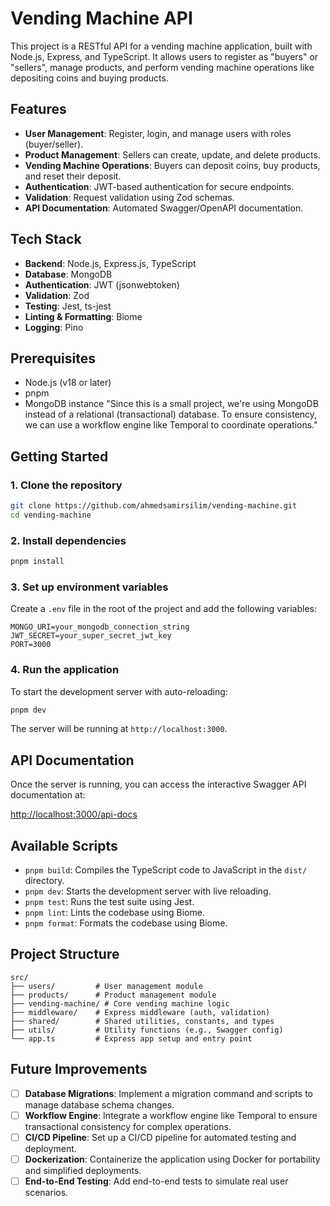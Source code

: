 # Vending Machine API

This project is a RESTful API for a vending machine application, built with Node.js, Express, and TypeScript. It allows users to register as "buyers" or "sellers", manage products, and perform vending machine operations like depositing coins and buying products.

## Features

- **User Management**: Register, login, and manage users with roles (buyer/seller).
- **Product Management**: Sellers can create, update, and delete products.
- **Vending Machine Operations**: Buyers can deposit coins, buy products, and reset their deposit.
- **Authentication**: JWT-based authentication for secure endpoints.
- **Validation**: Request validation using Zod schemas.
- **API Documentation**: Automated Swagger/OpenAPI documentation.

## Tech Stack

- **Backend**: Node.js, Express.js, TypeScript
- **Database**: MongoDB
- **Authentication**: JWT (jsonwebtoken)
- **Validation**: Zod
- **Testing**: Jest, ts-jest
- **Linting & Formatting**: Biome
- **Logging**: Pino

## Prerequisites

- Node.js (v18 or later)
- pnpm
- MongoDB instance "Since this is a small project, we're using MongoDB instead of a relational (transactional) database. To ensure consistency, we can use a workflow engine like Temporal to coordinate operations."

## Getting Started

### 1. Clone the repository

```bash
git clone https://github.com/ahmedsamirsilim/vending-machine.git
cd vending-machine
```

### 2. Install dependencies

```bash
pnpm install
```

### 3. Set up environment variables

Create a `.env` file in the root of the project and add the following variables:

```env
MONGO_URI=your_mongodb_connection_string
JWT_SECRET=your_super_secret_jwt_key
PORT=3000
```

### 4. Run the application

To start the development server with auto-reloading:

```bash
pnpm dev
```

The server will be running at `http://localhost:3000`.

## API Documentation

Once the server is running, you can access the interactive Swagger API documentation at:

[http://localhost:3000/api-docs](http://localhost:3000/api-docs)

## Available Scripts

- `pnpm build`: Compiles the TypeScript code to JavaScript in the `dist/` directory.
- `pnpm dev`: Starts the development server with live reloading.
- `pnpm test`: Runs the test suite using Jest.
- `pnpm lint`: Lints the codebase using Biome.
- `pnpm format`: Formats the codebase using Biome.

## Project Structure

```
src/
├── users/         # User management module
├── products/      # Product management module
├── vending-machine/ # Core vending machine logic
├── middleware/    # Express middleware (auth, validation)
├── shared/        # Shared utilities, constants, and types
├── utils/         # Utility functions (e.g., Swagger config)
└── app.ts         # Express app setup and entry point
```

## Future Improvements

- [ ] **Database Migrations**: Implement a migration command and scripts to manage database schema changes.
- [ ] **Workflow Engine**: Integrate a workflow engine like Temporal to ensure transactional consistency for complex operations.
- [ ] **CI/CD Pipeline**: Set up a CI/CD pipeline for automated testing and deployment.
- [ ] **Dockerization**: Containerize the application using Docker for portability and simplified deployments.
- [ ] **End-to-End Testing**: Add end-to-end tests to simulate real user scenarios.
